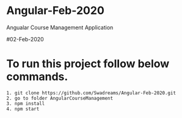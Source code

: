 # Angular-Feb-2020
Angualar Course Management Application

#02-Feb-2020
# To run this project follow below commands.
    1. git clone https://github.com/Swadreams/Angular-Feb-2020.git
    2. go to folder AngularCourseManagement
    3. npm install
    4. npm start

